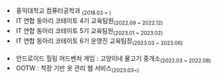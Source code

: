 <h2></h2>

<li>홍익대학교 컴퓨터공학과 <sub>(2018.03 ~ )</sub></li>
<li>IT 연합 동아리 코테이토 4기 교육팀원<sub>(2022.09 ~ 2022.12)</sub></li>
<li>IT 연합 동아리 코테이토 5기 교육팀원<sub>(2023.01 ~ 2023.02)</sub></li>
<li>IT 연합 동아리 코테이토 6기 운영진 교육팀장<sub>(2023.03 ~ 2023.06)</sub></li>
<br>
<li>안드로이드 힐링 어드벤처 게임 : 고양이네 물고기 중개소<sub>(2022.03 ~ 2022.08)</sub></li>
<li>OOTW : 착장 기반 옷 관리 웹 서비스<sub>(2023.03~)</sub></li>
